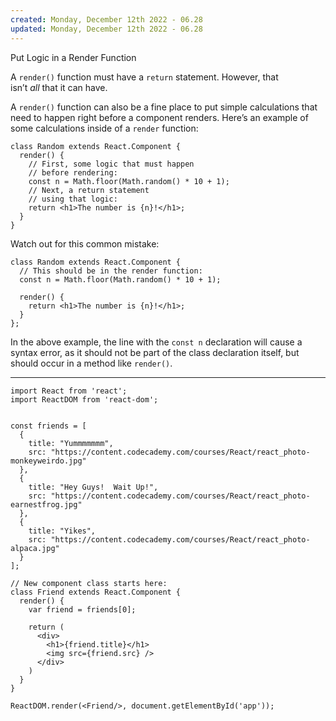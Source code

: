 ```yaml
---
created: Monday, December 12th 2022 - 06.28
updated: Monday, December 12th 2022 - 06.28
---
```

Put Logic in a Render Function

A `render()` function must have a `return` statement. However, that isn’t _all_ that it can have.

A `render()` function can also be a fine place to put simple calculations that need to happen right before a component renders. Here’s an example of some calculations inside of a `render` function:

```JSX
class Random extends React.Component {
  render() {
    // First, some logic that must happen
    // before rendering:
    const n = Math.floor(Math.random() * 10 + 1);
    // Next, a return statement
    // using that logic:
    return <h1>The number is {n}!</h1>;
  }
}
```

Watch out for this common mistake:

```JSX
class Random extends React.Component {
  // This should be in the render function:
  const n = Math.floor(Math.random() * 10 + 1);
 
  render() {
    return <h1>The number is {n}!</h1>;
  }
};
```

In the above example, the line with the `const n` declaration will cause a syntax error, as it should not be part of the class declaration itself, but should occur in a method like `render()`.

---

```JSX
import React from 'react';
import ReactDOM from 'react-dom';


const friends = [
  {
    title: "Yummmmmmm",
    src: "https://content.codecademy.com/courses/React/react_photo-monkeyweirdo.jpg"
  },
  {
    title: "Hey Guys!  Wait Up!",
    src: "https://content.codecademy.com/courses/React/react_photo-earnestfrog.jpg"
  },
  {
    title: "Yikes",
    src: "https://content.codecademy.com/courses/React/react_photo-alpaca.jpg"
  }
];

// New component class starts here:
class Friend extends React.Component {
  render() {
    var friend = friends[0];

    return (
      <div>
        <h1>{friend.title}</h1>
        <img src={friend.src} />
      </div>
    )
  }
}

ReactDOM.render(<Friend/>, document.getElementById('app'));
```